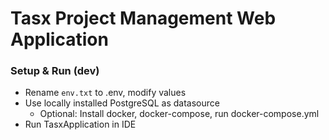 # Tasx Project Management Web Application

### Setup & Run (dev)
- Rename `env.txt` to .env, modify values
- Use locally installed PostgreSQL as datasource
  - Optional: Install docker, docker-compose, run docker-compose.yml
- Run TasxApplication in IDE